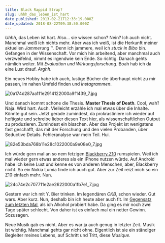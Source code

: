 ```yaml
---
title: Black Rappid Strap?
slug: uhhh_das_leben_ist_hart
date_published: 2013-02-21T12:33:19.000Z
date_updated: 2018-08-22T09:38:50.000Z
---
```


*Uhhh*, das Leben ist hart. Also&hellip; sie wissen schon? Nein? Ich auch nicht. Manchmal weiß ich nichts mehr. Aber was ich weiß, ist die Herkunft meiner aktuellen *Jammerung* &trade;. Denn ich jammere, weil ich *stuck in Bibo* bin. Gefangen in der Wissenschaft. Vor mich hin arbeitend, aber manchmal auch verzweifelnd, nimmt es irgendwie kein Ende. So richtig. Danach gehts nämlich weiter. Mit *Evaluation und Wirkungsforschung*. Boah hab ich da eine Lust drauf. *Arghh*.

Ein neues Hobby habe ich auch, lustige Bücher die überhaupt nicht zu mir passen, im nahen Umfeld finden und *instagrammen*.

![0a174d287aa111e2914122000a9f1439_7.jpg](__GHOST_URL__/Krafft-Prinzmetal/skalen/assets_c/2013/02/0a174d287aa111e2914122000a9f1439_7-thumb-580x580-410.jpg)

Und danach kommt schone die Thesis. **Master Thesis of Death**. Cool, wah? Naja. Wird hart. Auch. Vielleicht erzähle ich mal etwas über die Inhalte. Könnte gut sein. Jetzt gerade zumindest, da prokrastiniere ich wieder auf heftigste und schreibe lieber diesen Text hier, als wissenschaftlichen Output zu produzieren. Zumindest ein bisschen. Aber das Projekt ist wenigstens fast geschafft, das mit der Forschung und den vielen Probanden, über Seductive Details. Fehleranalyse war mein Teil. Hui.

![82e53bda768b11e28c1022000a9e08e0_7.jpg](__GHOST_URL__/Krafft-Prinzmetal/skalen/assets_c/2013/02/82e53bda768b11e28c1022000a9e08e0_7-thumb-580x580-412.jpg)

Ich würde gern mal an so nem fetzigen [Blackberry Z10](__GHOST_URL__/blackberry-z10/) rumspielen. Weil ich mal wieder gern etwas anderes als ein iPhone nutzen würde. Auf Android habe ich keine Lust und kenne es von anderen Menschen, aber, Blackberry nicht. So ein Nokia Lumia finde ich auch gut. Aber zur Zeit reizt mich so ein Z10 einfach mehr. Nun.

![24c74e2c707711e2ae2622000a1fb7e1_7.jpg](__GHOST_URL__/Krafft-Prinzmetal/skalen/assets_c/2013/02/24c74e2c707711e2ae2622000a1fb7e1_7-thumb-580x580-414.jpg)

Gestern war ich mit Y. Bier trinken. Im legendären *CKB*, schon wieder. Gut wars. Aber kurz. Nun, deshalb bin ich heute aber auch fit. Im [Gegensatz zum letzten Mal](__GHOST_URL__/Krafft-Prinzmetal/skalen/2013/02/oh-man-war-das-ne.html), als ich Alkohol probiert habe. Da ging es mir noch zwei Tage später schlecht. Von daher ist es einfach mal ein netter Gewinn. Sozusagen.

Neue Musik gab es nicht. Aber es war ja auch genug in letzter Zeit. Musik ist wichtig. Manchmal gehts gar nicht ohne. Eigentlich ist sie ein ständiger Begleiter meines Lebens, auf Schritt und Tritt, diese *Musique*.
